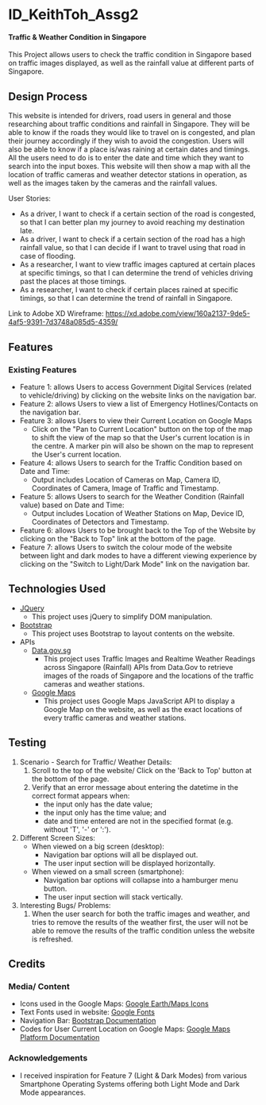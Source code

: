 # ID_KeithToh_Assg2
#### Traffic & Weather Condition in Singapore
This Project allows users to check the traffic condition in Singapore based on traffic images displayed, as well as the rainfall value at different parts of Singapore.

## Design Process
This website is intended for drivers, road users in general and those researching about traffic conditions and rainfall in Singapore. They will be able to know if the roads they would like to travel on is congested, and plan their journey accordingly if they wish to avoid the congestion. Users will also be able to know if a place is/was raining at certain dates and timings. All the users need to do is to enter the date and time which they want to search into the input boxes. This website will then show a map with all the location of traffic cameras and weather detector stations in operation, as well as the images taken by the cameras and the rainfall values.

User Stories:
* As a driver, I want to check if a certain section of the road is congested, so that I can better plan my journey to avoid reaching my destination late.
* As a driver, I want to check if a certain section of the road has a high rainfall value, so that I can decide if I want to travel using that road in case of flooding.
* As a researcher, I want to view traffic images captured at certain places at specific timings, so that I can determine the trend of vehicles driving past the places at those timings.
* As a researcher, I want to check if certain places rained at specific timings, so that I can determine the trend of rainfall in Singapore.

Link to Adobe XD Wireframe: https://xd.adobe.com/view/160a2137-9de5-4af5-9391-7d3748a085d5-4359/

## Features
### Existing Features 
* Feature 1: allows Users to access Government Digital Services (related to vehicle/driving) by clicking on the website links on the navigation bar.
* Feature 2: allows Users to view a list of Emergency Hotlines/Contacts on the navigation bar.
* Feature 3: allows Users to view their Current Location on Google Maps
    * Click on the "Pan to Current Location" button on the top of the map to shift the view of the map so that the User's current location is in the centre. A marker pin will also be shown on the map to represent the User's current location.
* Feature 4: allows Users to search for the Traffic Condition based on Date and Time:
    * Output includes Location of Cameras on Map, Camera ID, Coordinates of Camera, Image of Traffic and Timestamp.
* Feature 5: allows Users to search for the Weather Condition (Rainfall value) based on Date and Time:
    * Output includes Location of Weather Stations on Map, Device ID, Coordinates of Detectors and Timestamp.
* Feature 6: allows Users to be brought back to the Top of the Website by clicking on the "Back to Top" link at the bottom of the page.
* Feature 7: allows Users to switch the colour mode of the website between light and dark modes to have a different viewing experience by clicking on the "Switch to Light/Dark Mode" link on the navigation bar.

## Technologies Used
* [JQuery](https://jquery.com)
    * This project uses jQuery to simplify DOM manipulation.
* [Bootstrap](https://getbootstrap.com/)
    * This project uses Bootstrap to layout contents on the website.
* APIs
    * [Data.gov.sg](https://data.gov.sg/)
        * This project uses Traffic Images and Realtime Weather Readings across Singapore (Rainfall) APIs from Data.Gov to retrieve images of the roads of Singapore and the locations of the traffic cameras and weather stations. 
    * [Google Maps](https://developers.google.com/maps/apis-by-platform)
        * This project uses Google Maps JavaScript API to display a Google Map on the website, as well as the exact locations of every traffic cameras and weather stations.

## Testing
1. Scenario - Search for Traffic/ Weather Details:
    1. Scroll to the top of the website/ Click on the 'Back to Top' button at the bottom of the page.
    2. Verify that an error message about entering the datetime in the correct format appears when:
        * the input only has the date value;
        * the input only has the time value; and
        * date and time entered are not in the specified format (e.g. without 'T', '-' or ':').
2. Different Screen Sizes:
    * When viewed on a big screen (desktop):
        * Navigation bar options will all be displayed out.
        * The user input section will be displayed horizontally.
    * When viewed on a small screen (smartphone):
        * Navigation bar options will collapse into a hamburger menu button.
        * The user input section will stack vertically.
3. Interesting Bugs/ Problems:
    1. When the user search for both the traffic images and weather, and tries to remove the results of the weather first, the user will not be able to remove the results of the traffic condition unless the website is refreshed.

## Credits
### Media/ Content
* Icons used in the Google Maps: [Google Earth/Maps Icons](http://kml4earth.appspot.com/icons.html#shapes)
* Text Fonts used in website: [Google Fonts](https://fonts.google.com/)
* Navigation Bar: [Bootstrap Documentation](https://getbootstrap.com/docs/5.0/components/navbar/)
* Codes for User Current Location on Google Maps: [Google Maps Platform Documentation](https://developers.google.com/maps/documentation/javascript/geolocation)
### Acknowledgements
* I received inspiration for Feature 7 (Light & Dark Modes) from various Smartphone Operating Systems offering both Light Mode and Dark Mode appearances.